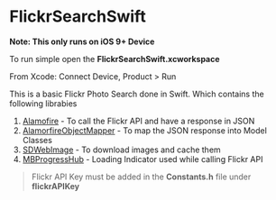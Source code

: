 # FlickrSearchSwift

**Note: This only runs on iOS 9+ Device**

To run simple open the **FlickrSearchSwift.xcworkspace**

From Xcode: Connect Device, Product > Run

This is a basic Flickr Photo Search done in Swift. Which contains the following librabies

1. [Alamofire](https://github.com/Alamofire/Alamofire) - To call the Flickr API and have a response in JSON
2. [AlamorfireObjectMapper](https://github.com/tristanhimmelman/AlamofireObjectMapper) - To map the JSON response into Model Classes
3. [SDWebImage](https://github.com/rs/SDWebImage) - To download images and cache them
4. [MBProgressHub](https://github.com/jdg/MBProgressHUD) - Loading Indicator used while calling Flickr API

> Flickr API Key must be added in the **Constants.h** file under **flickrAPIKey**
